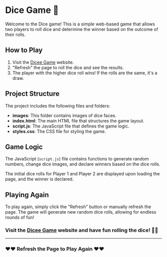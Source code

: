 # Dice Game 🎲

Welcome to the Dice game! This is a simple web-based game that allows two players to roll dice and determine the winner based on the outcome of their rolls.

## How to Play

1. Visit the [Dicee Game](https://amankumarsinhagithub.github.io/Dice-Game/) website.
2. "Refresh" the page to roll the dice and see the results.
3. The player with the higher dice roll wins! If the rolls are the same, it's a draw.

## Project Structure

The project includes the following files and folders:

- **images**: This folder contains images of dice faces.
- **index.html**: The main HTML file that structures the game layout.
- **script.js**: The JavaScript file that defines the game logic.
- **styles.css**: The CSS file for styling the game.

## Game Logic

The JavaScript (`script.js`) file contains functions to generate random numbers, change dice images, and declare winners based on the dice rolls.

The initial dice rolls for Player 1 and Player 2 are displayed upon loading the page, and the winner is declared.

## Playing Again

To play again, simply click the "Refresh" button or manually refresh the page. The game will generate new random dice rolls, allowing for endless rounds of fun!

### Visit the [Dicee Game](https://amankumarsinhagithub.github.io/Dice-Game/) website and have fun rolling the dice! 🎲🎉

---

### ❤️❤️ Refresh the Page to Play Again ❤️❤️


